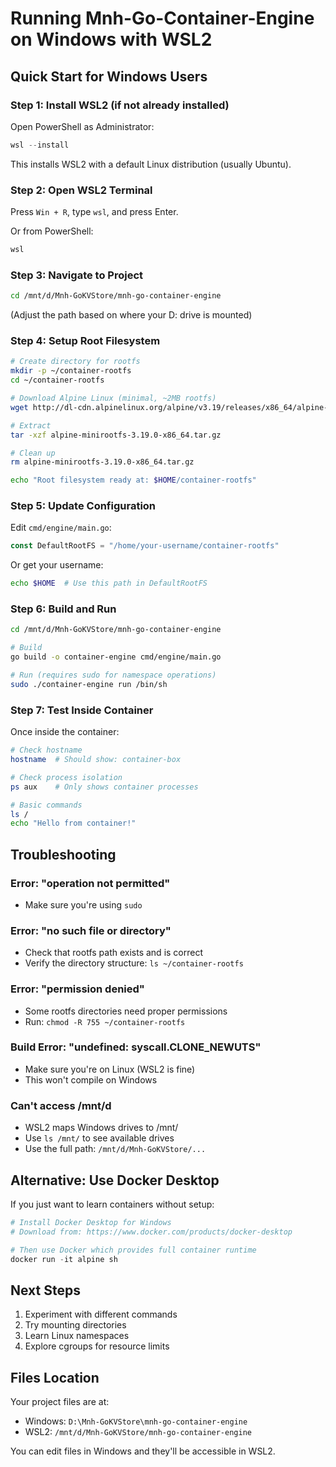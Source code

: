 # Running Mnh-Go-Container-Engine on Windows with WSL2

## Quick Start for Windows Users

### Step 1: Install WSL2 (if not already installed)

Open PowerShell as Administrator:

```powershell
wsl --install
```

This installs WSL2 with a default Linux distribution (usually Ubuntu).

### Step 2: Open WSL2 Terminal

Press `Win + R`, type `wsl`, and press Enter.

Or from PowerShell:
```powershell
wsl
```

### Step 3: Navigate to Project

```bash
cd /mnt/d/Mnh-GoKVStore/mnh-go-container-engine
```

(Adjust the path based on where your D: drive is mounted)

### Step 4: Setup Root Filesystem

```bash
# Create directory for rootfs
mkdir -p ~/container-rootfs
cd ~/container-rootfs

# Download Alpine Linux (minimal, ~2MB rootfs)
wget http://dl-cdn.alpinelinux.org/alpine/v3.19/releases/x86_64/alpine-minirootfs-3.19.0-x86_64.tar.gz

# Extract
tar -xzf alpine-minirootfs-3.19.0-x86_64.tar.gz

# Clean up
rm alpine-minirootfs-3.19.0-x86_64.tar.gz

echo "Root filesystem ready at: $HOME/container-rootfs"
```

### Step 5: Update Configuration

Edit `cmd/engine/main.go`:

```go
const DefaultRootFS = "/home/your-username/container-rootfs"
```

Or get your username:
```bash
echo $HOME  # Use this path in DefaultRootFS
```

### Step 6: Build and Run

```bash
cd /mnt/d/Mnh-GoKVStore/mnh-go-container-engine

# Build
go build -o container-engine cmd/engine/main.go

# Run (requires sudo for namespace operations)
sudo ./container-engine run /bin/sh
```

### Step 7: Test Inside Container

Once inside the container:

```bash
# Check hostname
hostname  # Should show: container-box

# Check process isolation
ps aux    # Only shows container processes

# Basic commands
ls /
echo "Hello from container!"
```

## Troubleshooting

### Error: "operation not permitted"
- Make sure you're using `sudo`

### Error: "no such file or directory"
- Check that rootfs path exists and is correct
- Verify the directory structure: `ls ~/container-rootfs`

### Error: "permission denied"
- Some rootfs directories need proper permissions
- Run: `chmod -R 755 ~/container-rootfs`

### Build Error: "undefined: syscall.CLONE_NEWUTS"
- Make sure you're on Linux (WSL2 is fine)
- This won't compile on Windows

### Can't access /mnt/d
- WSL2 maps Windows drives to /mnt/
- Use `ls /mnt/` to see available drives
- Use the full path: `/mnt/d/Mnh-GoKVStore/...`

## Alternative: Use Docker Desktop

If you just want to learn containers without setup:

```powershell
# Install Docker Desktop for Windows
# Download from: https://www.docker.com/products/docker-desktop

# Then use Docker which provides full container runtime
docker run -it alpine sh
```

## Next Steps

1. Experiment with different commands
2. Try mounting directories
3. Learn Linux namespaces
4. Explore cgroups for resource limits

## Files Location

Your project files are at:
- Windows: `D:\Mnh-GoKVStore\mnh-go-container-engine`
- WSL2: `/mnt/d/Mnh-GoKVStore/mnh-go-container-engine`

You can edit files in Windows and they'll be accessible in WSL2.

